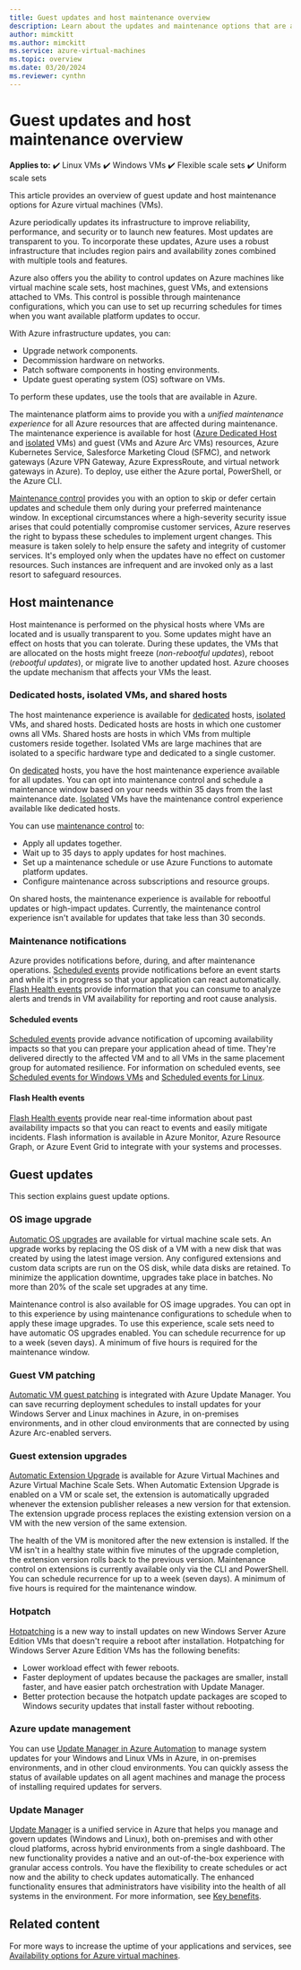 ```yaml
---
title: Guest updates and host maintenance overview
description: Learn about the updates and maintenance options that are available with virtual machines in Azure.
author: mimckitt
ms.author: mimckitt
ms.service: azure-virtual-machines
ms.topic: overview
ms.date: 03/20/2024
ms.reviewer: cynthn
---
```


# Guest updates and host maintenance overview

**Applies to:** :heavy_check_mark: Linux VMs :heavy_check_mark: Windows VMs :heavy_check_mark: Flexible scale sets :heavy_check_mark: Uniform scale sets

This article provides an overview of guest update and host maintenance options for Azure virtual machines (VMs).

Azure periodically updates its infrastructure to improve reliability, performance, and security or to launch new features. Most updates are transparent to you. To incorporate these updates, Azure uses a robust infrastructure that includes region pairs and availability zones combined with multiple tools and features.

Azure also offers you the ability to control updates on Azure machines like virtual machine scale sets, host machines, guest VMs, and extensions attached to VMs. This control is possible through maintenance configurations, which you can use to set up recurring schedules for times when you want available platform updates to occur.

With Azure infrastructure updates, you can:

- Upgrade network components.
- Decommission hardware on networks.
- Patch software components in hosting environments.
- Update guest operating system (OS) software on VMs.

To perform these updates, use the tools that are available in Azure.

The maintenance platform aims to provide you with a *unified maintenance experience* for all Azure resources that are affected during maintenance. The maintenance experience is available for host ([Azure Dedicated Host](dedicated-hosts.md) and [isolated](isolation.md) VMs) and guest (VMs and Azure Arc VMs) resources, Azure Kubernetes Service, Salesforce Marketing Cloud (SFMC), and network gateways (Azure VPN Gateway, Azure ExpressRoute, and virtual network gateways in Azure). To deploy, use either the Azure portal, PowerShell, or the Azure CLI.

[Maintenance control](maintenance-configurations.md) provides you with an option to skip or defer certain updates and schedule them only during your preferred maintenance window. In exceptional circumstances where a high-severity security issue arises that could potentially compromise customer services, Azure reserves the right to bypass these schedules to implement urgent changes. This measure is taken solely to help ensure the safety and integrity of customer services. It's employed only when the updates have no effect on customer resources. Such instances are infrequent and are invoked only as a last resort to safeguard resources.

## Host maintenance

Host maintenance is performed on the physical hosts where VMs are located and is usually transparent to you. Some updates might have an effect on hosts that you can tolerate. During these updates, the VMs that are allocated on the hosts might freeze (*non-rebootful updates*), reboot (*rebootful updates*), or migrate live to another updated host. Azure chooses the update mechanism that affects your VMs the least.

### Dedicated hosts, isolated VMs, and shared hosts
 
The host maintenance experience is available for [dedicated](dedicated-hosts.md) hosts, [isolated](isolation.md) VMs, and shared hosts. Dedicated hosts are hosts in which one customer owns all VMs. Shared hosts are hosts in which VMs from multiple customers reside together. Isolated VMs are large machines that are isolated to a specific hardware type and dedicated to a single customer. 

On [dedicated](dedicated-hosts.md) hosts, you have the host maintenance experience available for all updates. You can opt into maintenance control and schedule a maintenance window based on your needs within 35 days from the last maintenance date. [Isolated](isolation.md) VMs have the maintenance control experience available like dedicated hosts.

You can use [maintenance control](maintenance-configurations.md) to:

- Apply all updates together.
- Wait up to 35 days to apply updates for host machines.
- Set up a maintenance schedule or use Azure Functions to automate platform updates.
- Configure maintenance across subscriptions and resource groups.

On shared hosts, the maintenance experience is available for rebootful updates or high-impact updates. Currently, the maintenance control experience isn't available for updates that take less than 30 seconds.

### Maintenance notifications
 
Azure provides notifications before, during, and after maintenance operations. [Scheduled events](./windows/scheduled-events.md) provide notifications before an event starts and while it's in progress so that your application can react automatically. [Flash Health events](flash-overview.md) provide information that you can consume to analyze alerts and trends in VM availability for reporting and root cause analysis.
 
#### Scheduled events

[Scheduled events](./windows/scheduled-events.md) provide advance notification of upcoming availability impacts so that you can prepare your application ahead of time. They're delivered directly to the affected VM and to all VMs in the same placement group for automated resilience. For information on scheduled events, see [Scheduled events for Windows VMs](./windows/scheduled-events.md) and [Scheduled events for Linux](./linux/scheduled-events.md).

#### Flash Health events

[Flash Health events](flash-overview.md) provide near real-time information about past availability impacts so that you can react to events and easily mitigate incidents. Flash information is available in Azure Monitor, Azure Resource Graph, or Azure Event Grid to integrate with your systems and processes.

## Guest updates

This section explains guest update options.

### OS image upgrade

[Automatic OS upgrades](../virtual-machine-scale-sets/virtual-machine-scale-sets-automatic-upgrade.md?context=/azure/virtual-machines/context/context) are available for virtual machine scale sets. An upgrade works by replacing the OS disk of a VM with a new disk that was created by using the latest image version. Any configured extensions and custom data scripts are run on the OS disk, while data disks are retained. To minimize the application downtime, upgrades take place in batches. No more than 20% of the scale set upgrades at any time.

Maintenance control is also available for OS image upgrades. You can opt in to this experience by using maintenance configurations to schedule when to apply these image upgrades. To use this experience, scale sets need to have automatic OS upgrades enabled. You can schedule recurrence for up to a week (seven days). A minimum of five hours is required for the maintenance window.

### Guest VM patching

[Automatic VM guest patching](automatic-vm-guest-patching.md) is integrated with Azure Update Manager. You can save recurring deployment schedules to install updates for your Windows Server and Linux machines in Azure, in on-premises environments, and in other cloud environments that are connected by using Azure Arc-enabled servers.

### Guest extension upgrades

[Automatic Extension Upgrade](automatic-extension-upgrade.md) is available for Azure Virtual Machines and Azure Virtual Machine Scale Sets. When Automatic Extension Upgrade is enabled on a VM or scale set, the extension is automatically upgraded whenever the extension publisher releases a new version for that extension. The extension upgrade process replaces the existing extension version on a VM with the new version of the same extension. 

The health of the VM is monitored after the new extension is installed. If the VM isn't in a healthy state within five minutes of the upgrade completion, the extension version rolls back to the previous version. Maintenance control on extensions is currently available only via the CLI and PowerShell. You can schedule recurrence for up to a week (seven days). A minimum of five hours is required for the maintenance window.

### Hotpatch

[Hotpatching](/azure/automanage/automanage-hotpatch?context=/azure/virtual-machines/context/context) is a new way to install updates on new Windows Server Azure Edition VMs that doesn't require a reboot after installation. Hotpatching for Windows Server Azure Edition VMs has the following benefits:

- Lower workload effect with fewer reboots.
- Faster deployment of updates because the packages are smaller, install faster, and have easier patch orchestration with Update Manager.
- Better protection because the hotpatch update packages are scoped to Windows security updates that install faster without rebooting.

### Azure update management

You can use [Update Manager in Azure Automation](/azure/automation/update-management/overview?context=/azure/virtual-machines/context/context) to manage system updates for your Windows and Linux VMs in Azure, in on-premises environments, and in other cloud environments. You can quickly assess the status of available updates on all agent machines and manage the process of installing required updates for servers.

### Update Manager

[Update Manager](/azure/update-center/overview) is a unified service in Azure that helps you manage and govern updates (Windows and Linux), both on-premises and with other cloud platforms, across hybrid environments from a single dashboard. The new functionality provides a native and an out-of-the-box experience with granular access controls. You have the flexibility to create schedules or act now and the ability to check updates automatically. The enhanced functionality ensures that administrators have visibility into the health of all systems in the environment. For more information, see [Key benefits](/azure/update-center/overview#key-benefits).

## Related content

For more ways to increase the uptime of your applications and services, see [Availability options for Azure virtual machines](availability.md).
